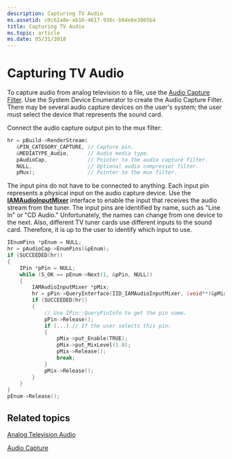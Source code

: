 ```yaml
---
description: Capturing TV Audio
ms.assetid: c0c62a8e-ab16-4617-936c-b64e6e3865b4
title: Capturing TV Audio
ms.topic: article
ms.date: 05/31/2018
---
```


# Capturing TV Audio

To capture audio from analog television to a file, use the [Audio Capture Filter](audio-capture-filter.md). Use the System Device Enumerator to create the Audio Capture Filter. There may be several audio capture devices on the user's system; the user must select the device that represents the sound card.

Connect the audio capture output pin to the mux filter:


```C++
hr = pBuild->RenderStream(
   &PIN_CATEGORY_CAPTURE, // Capture pin.
   &MEDIATYPE_Audio,      // Audio media type.
   pAudioCap,             // Pointer to the audio capture filter.
   NULL,                  // Optional audio compressor filter.
   pMux);                 // Pointer to the mux filter.
```



The input pins do not have to be connected to anything. Each input pin represents a physical input on the audio capture device. Use the [**IAMAudioInputMixer**](/windows/desktop/api/Strmif/nn-strmif-iamaudioinputmixer) interface to enable the input that receives the audio stream from the tuner. The input pins are identified by name, such as "Line In" or "CD Audio." Unfortunately, the names can change from one device to the next. Also, different TV tuner cards use different inputs to the sound card. Therefore, it is up to the user to identify which input to use.


```C++
IEnumPins *pEnum = NULL;
hr = pAudioCap->EnumPins(&pEnum);
if (SUCCEEDED(hr))
{
    IPin *pPin = NULL;
    while (S_OK == pEnum->Next(1, &pPin, NULL))
    {
        IAMAudioInputMixer *pMix;
        hr = pPin->QueryInterface(IID_IAMAudioInputMixer, (void**)&pMix);
        if (SUCCEEDED(hr))
        {
            // Use IPin::QueryPinInfo to get the pin name.
            pPin->Release();
            if (...) // If the user selects this pin:
            {
                pMix->put_Enable(TRUE);
                pMix->put_MixLevel(1.0);
                pMix->Release();
                break;
            }
            pMix->Release();
        }
    }
}
pEnum->Release();
```



## Related topics

<dl> <dt>

[Analog Television Audio](analog-television-audio.md)
</dt> <dt>

[Audio Capture](audio-capture.md)
</dt> </dl>

 

 



